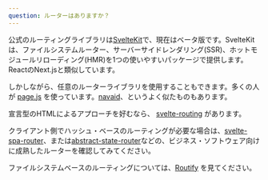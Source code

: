 ```yaml
---
question: ルーターはありますか？
---
```


公式のルーティングライブラリは[SvelteKit](https://kit.svelte.dev/)で、現在はベータ版です。SvelteKitは、ファイルシステムルーター、サーバーサイドレンダリング(SSR)、ホットモジュールリローディング(HMR)を1つの使いやすいパッケージで提供します。ReactのNext.jsと類似しています。

しかしながら、任意のルーターライブラリを使用することもできます。多くの人が [page.js](https://github.com/visionmedia/page.js) を使っています。[navaid](https://github.com/lukeed/navaid)、というよく似たものもあります。

宣言型のHTMLによるアプローチを好むなら、 [svelte-routing](https://github.com/EmilTholin/svelte-routing) があります。

クライアント側でハッシュ・ベースのルーティングが必要な場合は、[svelte-spa-router](https://github.com/ItalyPaleAle/svelte-spa-router)、または[abstract-state-router](https://github.com/TehShrike/abstract-state-router/)などの、ビジネス・ソフトウェア向けに成熟したルーターを確認してみてください。

ファイルシステムベースのルーティングについては、[Routify](https://routify.dev) を見てください。
